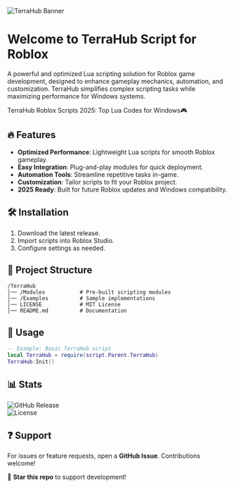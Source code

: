 ![TerraHub Banner](https://i.postimg.cc/05LM1bYD/e0a4f47f-0736-4eee-9791-425172eba9ba.png)

# Welcome to TerraHub Script for Roblox  

A powerful and optimized Lua scripting solution for Roblox game development, designed to enhance gameplay mechanics, automation, and customization. TerraHub simplifies complex scripting tasks while maximizing performance for Windows systems.  

TerraHub Roblox Scripts 2025: Top Lua Codes for Windows🎮  

## 🔥 Features  
- **Optimized Performance**: Lightweight Lua scripts for smooth Roblox gameplay.  
- **Easy Integration**: Plug-and-play modules for quick deployment.  
- **Automation Tools**: Streamline repetitive tasks in-game.  
- **Customization**: Tailor scripts to fit your Roblox project.  
- **2025 Ready**: Built for future Roblox updates and Windows compatibility.  

## 🛠 Installation  
1. Download the latest release.  
2. Import scripts into Roblox Studio.  
3. Configure settings as needed.  

## 📂 Project Structure  
```plaintext
/TerraHub  
│── /Modules           # Pre-built scripting modules  
│── /Examples          # Sample implementations  
│── LICENSE            # MIT License  
│── README.md          # Documentation  
```  

## 📌 Usage  
```lua  
-- Example: Basic TerraHub script  
local TerraHub = require(script.Parent.TerraHub)  
TerraHub:Init()  
```  

## 📊 Stats  
![GitHub Release](https://img.shields.io/github/v/release/TerraHub/Script?label=Latest%20Release)  
![License](https://img.shields.io/github/license/TerraHub/Script?color=blue)  

## ❓ Support  
For issues or feature requests, open a **GitHub Issue**. Contributions welcome!  

🌟 **Star this repo** to support development!

